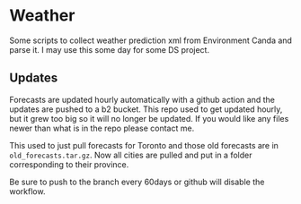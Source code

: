 # Weather

Some scripts to collect weather prediction xml from Environment Canda and parse it. I may use this some day for some DS project.

## Updates

Forecasts are updated hourly automatically with a github action and the updates are pushed to a b2 bucket. This repo used to get updated hourly, but it grew too big so it will no longer be updated. If you would like any files newer than what is in the repo please contact me.

This used to just pull forecasts for Toronto and those old forecasts are in `old_forecasts.tar.gz`. Now all cities are pulled and put in a folder corresponding to their province.

Be sure to push to the branch every 60days or github will disable the workflow.
